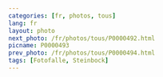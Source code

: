 ```yaml
---
categories: [fr, photos, tous]
lang: fr
layout: photo
next_photo: /fr/photos/tous/P0000492.html
picname: P0000493
prev_photo: /fr/photos/tous/P0000494.html
tags: [Fotofalle, Steinbock]
---
```

